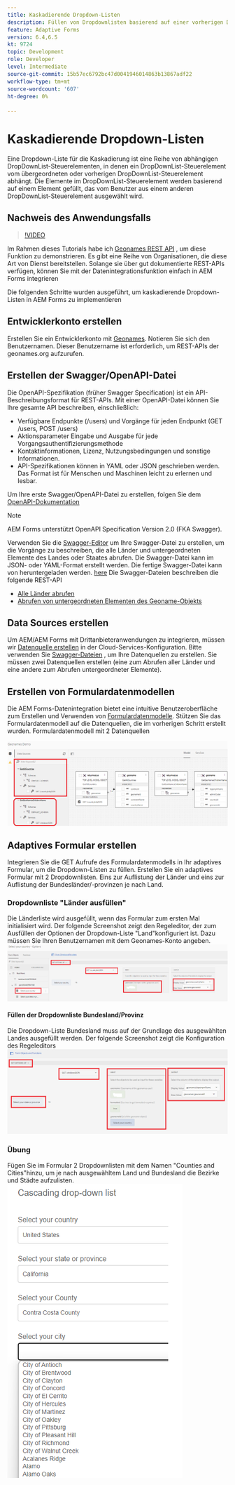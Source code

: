```yaml
---
title: Kaskadierende Dropdown-Listen
description: Füllen von Dropdownlisten basierend auf einer vorherigen Dropdown-Listenauswahl.
feature: Adaptive Forms
version: 6.4,6.5
kt: 9724
topic: Development
role: Developer
level: Intermediate
source-git-commit: 15b57ec6792bc47d0041946014863b13867adf22
workflow-type: tm+mt
source-wordcount: '607'
ht-degree: 0%

---
```


# Kaskadierende Dropdown-Listen

Eine Dropdown-Liste für die Kaskadierung ist eine Reihe von abhängigen DropDownList-Steuerelementen, in denen ein DropDownList-Steuerelement vom übergeordneten oder vorherigen DropDownList-Steuerelement abhängt. Die Elemente im DropDownList-Steuerelement werden basierend auf einem Element gefüllt, das vom Benutzer aus einem anderen DropDownList-Steuerelement ausgewählt wird.

## Nachweis des Anwendungsfalls

>[!VIDEO](https://video.tv.adobe.com/v/340344?quality=9&learn=on)

Im Rahmen dieses Tutorials habe ich [Geonames REST API](http://api.geonames.org/) , um diese Funktion zu demonstrieren.
Es gibt eine Reihe von Organisationen, die diese Art von Dienst bereitstellen. Solange sie über gut dokumentierte REST-APIs verfügen, können Sie mit der Datenintegrationsfunktion einfach in AEM Forms integrieren

Die folgenden Schritte wurden ausgeführt, um kaskadierende Dropdown-Listen in AEM Forms zu implementieren

## Entwicklerkonto erstellen

Erstellen Sie ein Entwicklerkonto mit [Geonames](https://www.geonames.org/login). Notieren Sie sich den Benutzernamen. Dieser Benutzername ist erforderlich, um REST-APIs der geonames.org aufzurufen.

## Erstellen der Swagger/OpenAPI-Datei

Die OpenAPI-Spezifikation (früher Swagger Specification) ist ein API-Beschreibungsformat für REST-APIs. Mit einer OpenAPI-Datei können Sie Ihre gesamte API beschreiben, einschließlich:

* Verfügbare Endpunkte (/users) und Vorgänge für jeden Endpunkt (GET /users, POST /users)
* Aktionsparameter Eingabe und Ausgabe für jede Vorgangsauthentifizierungsmethode
* Kontaktinformationen, Lizenz, Nutzungsbedingungen und sonstige Informationen.
* API-Spezifikationen können in YAML oder JSON geschrieben werden. Das Format ist für Menschen und Maschinen leicht zu erlernen und lesbar.

Um Ihre erste Swagger/OpenAPI-Datei zu erstellen, folgen Sie dem [OpenAPI-Dokumentation](https://swagger.io/docs/specification/2-0/basic-structure/)

>[!NOTE]
> AEM Forms unterstützt OpenAPI Specification Version 2.0 (FKA Swagger).

Verwenden Sie die [Swagger-Editor](https://editor.swagger.io/) um Ihre Swagger-Datei zu erstellen, um die Vorgänge zu beschreiben, die alle Länder und untergeordneten Elemente des Landes oder Staates abrufen. Die Swagger-Datei kann im JSON- oder YAML-Format erstellt werden. Die fertige Swagger-Datei kann von heruntergeladen werden. [here](assets/swagger-files.zip)
Die Swagger-Dateien beschreiben die folgende REST-API
* [Alle Länder abrufen](http://api.geonames.org/countryInfoJSON?username=yourusername)
* [Abrufen von untergeordneten Elementen des Geoname-Objekts](http://api.geonames.org/childrenJSON?formatted=true&amp;geonameId=6252001&amp;username=yourusername)

## Data Sources erstellen

Um AEM/AEM Forms mit Drittanbieteranwendungen zu integrieren, müssen wir [Datenquelle erstellen](https://experienceleague.adobe.com/docs/experience-manager-learn/forms/ic-web-channel-tutorial/parttwo.html) in der Cloud-Services-Konfiguration. Bitte verwenden Sie [Swagger-Dateien](assets/swagger-files.zip) , um Ihre Datenquellen zu erstellen.
Sie müssen zwei Datenquellen erstellen (eine zum Abrufen aller Länder und eine andere zum Abrufen untergeordneter Elemente).


## Erstellen von Formulardatenmodellen

Die AEM Forms-Datenintegration bietet eine intuitive Benutzeroberfläche zum Erstellen und Verwenden von [Formulardatenmodelle](https://experienceleague.adobe.com/docs/experience-manager-65/forms/form-data-model/create-form-data-models.html). Stützen Sie das Formulardatenmodell auf die Datenquellen, die im vorherigen Schritt erstellt wurden. Formulardatenmodell mit 2 Datenquellen

![fdm](assets/geonames-fdm.png)


## Adaptives Formular erstellen

Integrieren Sie die GET Aufrufe des Formulardatenmodells in Ihr adaptives Formular, um die Dropdown-Listen zu füllen.
Erstellen Sie ein adaptives Formular mit 2 Dropdownlisten. Eins zur Auflistung der Länder und eins zur Auflistung der Bundesländer/-provinzen je nach Land.

### Dropdownliste &quot;Länder ausfüllen&quot;

Die Länderliste wird ausgefüllt, wenn das Formular zum ersten Mal initialisiert wird. Der folgende Screenshot zeigt den Regeleditor, der zum Ausfüllen der Optionen der Dropdown-Liste &quot;Land&quot;konfiguriert ist. Dazu müssen Sie Ihren Benutzernamen mit dem Geonames-Konto angeben.
![get-countries](assets/get-countries-rule-editor.png)

#### Füllen der Dropdownliste Bundesland/Provinz

Die Dropdown-Liste Bundesland muss auf der Grundlage des ausgewählten Landes ausgefüllt werden. Der folgende Screenshot zeigt die Konfiguration des Regeleditors
![state-provinze-options](assets/state-province-options.png)

### Übung

Fügen Sie im Formular 2 Dropdownlisten mit dem Namen &quot;Counties and Cities&quot;hinzu, um je nach ausgewähltem Land und Bundesland die Bezirke und Städte aufzulisten.
![Übung](assets/cascading-drop-down-exercise.png)





